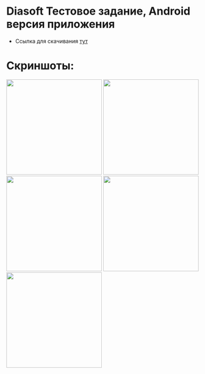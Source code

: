 # Diasoft Тестовое задание, Android версия приложения

* Ссылка для скачивания [тут](https://yadi.sk/d/yiOuVEEoUeLzzQ)

# Скриншоты:

<img src="https://pp.userapi.com/c853624/v853624527/4c960/miYO6w2BUTU.jpg" width="250px" />
<img src="https://pp.userapi.com/c851520/v851520527/128aad/eVmQK_ifgE4.jpg" width="250px" />
<img src="https://pp.userapi.com/c853428/v853428527/4ce6d/u8KIh64riZg.jpg" width="250px" />
<img src="https://pp.userapi.com/c854016/v854016527/50c29/evkneON87o8.jpg" width="250px" />
<img src="https://pp.userapi.com/c851332/v851332527/1233bc/YkPnTSELp0E.jpg" width="250px" />

